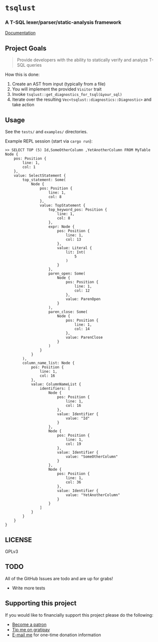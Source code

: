 # `tsqlust`

### A T-SQL lexer/parser/static-analysis framework

[Documentation](https://phrohdoh.github.io/tsqlust/tsqlust/index.html)

## Project Goals

> Provide developers with the ability to statically verify and analyze T-SQL queries

How this is done:

1. Create an AST from input (typically from a file)
2. You will implement the provided `Visitor` trait
3. Invoke `tsqlust::get_diagnostics_for_tsql(&your_sql)`
4. Iterate over the resulting `Vec<tsqlust::diagnostics::Diagnostic>` and take action

## Usage

See the `tests/` and `examples/` directories.

Example REPL session (start via `cargo run`):
```
>> SELECT TOP (5) Id,SomeOtherColumn ,YetAnotherColumn FROM MyTable
Node {
    pos: Position {
        line: 1,
        col: 1
    },
    value: SelectStatement {
        top_statement: Some(
            Node {
                pos: Position {
                    line: 1,
                    col: 8
                },
                value: TopStatement {
                    top_keyword_pos: Position {
                        line: 1,
                        col: 8
                    },
                    expr: Node {
                        pos: Position {
                            line: 1,
                            col: 13
                        },
                        value: Literal {
                            lit: Int(
                                5
                            )
                        }
                    },
                    paren_open: Some(
                        Node {
                            pos: Position {
                                line: 1,
                                col: 12
                            },
                            value: ParenOpen
                        }
                    ),
                    paren_close: Some(
                        Node {
                            pos: Position {
                                line: 1,
                                col: 14
                            },
                            value: ParenClose
                        }
                    )
                }
            }
        ),
        column_name_list: Node {
            pos: Position {
                line: 1,
                col: 16
            },
            value: ColumnNameList {
                identifiers: [
                    Node {
                        pos: Position {
                            line: 1,
                            col: 16
                        },
                        value: Identifier {
                            value: "Id"
                        }
                    },
                    Node {
                        pos: Position {
                            line: 1,
                            col: 19
                        },
                        value: Identifier {
                            value: "SomeOtherColumn"
                        }
                    },
                    Node {
                        pos: Position {
                            line: 1,
                            col: 36
                        },
                        value: Identifier {
                            value: "YetAnotherColumn"
                        }
                    }
                ]
            }
        }
    }
}
```

## LICENSE

GPLv3

## TODO

All of the GitHub Issues are todo and are up for grabs!

* Write more tests

## Supporting this project

If you would like to financially support this project please do the following:
* [Become a patron](https://www.patreon.com/Phrohdoh)
* [Tip me on gratipay](https://gratipay.com/~Phrohdoh/)
* [E-mail me](mailto:taryn@phrohdoh.com) for one-time donation information